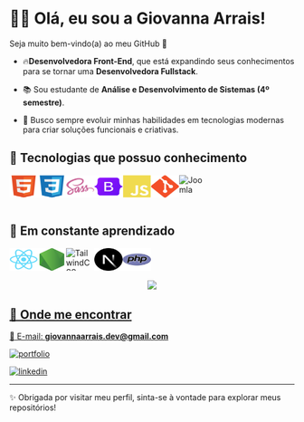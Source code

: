 # 👩‍💻 Olá, eu sou a Giovanna Arrais!  

Seja muito bem-vindo(a) ao meu GitHub 🚀  

- 🔥**Desenvolvedora Front-End**, que está expandindo seus conhecimentos para se tornar uma **Desenvolvedora Fullstack**.
  
- 📚 Sou estudante de **Análise e Desenvolvimento de Sistemas (4º semestre)**.
  
- 🎯 Busco sempre evoluir minhas habilidades em tecnologias modernas para criar soluções funcionais e criativas.  

## 🚀 Tecnologias que possuo conhecimento
<div style="display: flex;">
  <img align="center" alt="HTML" height="40" width="50" src="https://raw.githubusercontent.com/devicons/devicon/master/icons/html5/html5-original.svg">
  <img align="center" alt="CSS" height="40" width="50" src="https://raw.githubusercontent.com/devicons/devicon/master/icons/css3/css3-original.svg">
  <img align="center" alt="SCSS" height="40" width="50" src="https://raw.githubusercontent.com/devicons/devicon/master/icons/sass/sass-original.svg">
  <img align="center" alt="Bootstrap" height="40" width="50" src="https://raw.githubusercontent.com/devicons/devicon/master/icons/bootstrap/bootstrap-original.svg">
  <img align="center" alt="JavaScript" height="40" width="50" src="https://raw.githubusercontent.com/devicons/devicon/master/icons/javascript/javascript-plain.svg">
  <img align="center" alt="Git" height="40" width="50" src="https://raw.githubusercontent.com/devicons/devicon/master/icons/git/git-original.svg">
  <img align="center" alt="Joomla" height="40" width="50" src="https://github.com/user-attachments/assets/facfced0-b0c4-49f0-9698-a263f6b60d3d">
</div>  
<br>


## 🌱 Em constante aprendizado  
<div style="display: flex;">
  <img align="center" alt="React" height="40" width="50" src="https://raw.githubusercontent.com/devicons/devicon/master/icons/react/react-original.svg">
  <img align="center" alt="Node.js" height="40" width="50" src="https://raw.githubusercontent.com/devicons/devicon/master/icons/nodejs/nodejs-original.svg">
  <img align="center" alt="TailwindCSS" height="40" width="50" src="https://cdn.jsdelivr.net/gh/devicons/devicon/icons/tailwindcss/tailwindcss-original.svg" />
  <img align="center" alt="Next.js" height="40" width="50" src="https://raw.githubusercontent.com/devicons/devicon/master/icons/nextjs/nextjs-original.svg">
  <img align="center" alt="PHP" height="40" width="50" src="https://raw.githubusercontent.com/devicons/devicon/master/icons/php/php-original.svg">
</div>  
<br>


<div align="center">
  <a href="https://github.com/giovannaarrais">
    <img height="160em" src="https://github-readme-stats.vercel.app/api/top-langs/?username=giovannaarrais&layout=compact&theme=radical"/>
</div>  


## 🔗 Onde me encontrar  
📧 E-mail: **giovannaarrais.dev@gmail.com**  

[![portfolio](https://img.shields.io/badge/my_portfolio-000?style=for-the-badge&logo=ko-fi&logoColor=white)](https://giovannaarrais.netlify.app/)  

[![linkedin](https://img.shields.io/badge/linkedin-0A66C2?style=for-the-badge&logo=linkedin&logoColor=white)](https://www.linkedin.com/in/giovannaarrais/)  

---
✨ Obrigada por visitar meu perfil, sinta-se à vontade para explorar meus repositórios!
